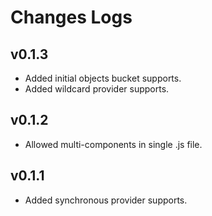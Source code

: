 # Changes Logs

## v0.1.3

- Added initial objects bucket supports.
- Added wildcard provider supports.

## v0.1.2

- Allowed multi-components in single .js file.

## v0.1.1

- Added synchronous provider supports.
